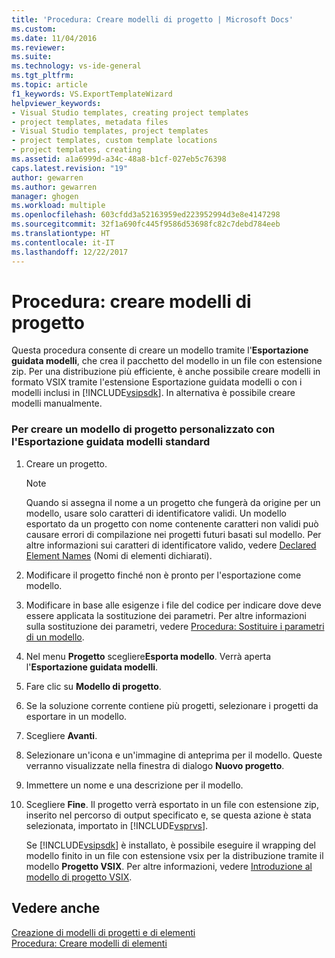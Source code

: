 ```yaml
---
title: 'Procedura: Creare modelli di progetto | Microsoft Docs'
ms.custom: 
ms.date: 11/04/2016
ms.reviewer: 
ms.suite: 
ms.technology: vs-ide-general
ms.tgt_pltfrm: 
ms.topic: article
f1_keywords: VS.ExportTemplateWizard
helpviewer_keywords:
- Visual Studio templates, creating project templates
- project templates, metadata files
- Visual Studio templates, project templates
- project templates, custom template locations
- project templates, creating
ms.assetid: a1a6999d-a34c-48a8-b1cf-027eb5c76398
caps.latest.revision: "19"
author: gewarren
ms.author: gewarren
manager: ghogen
ms.workload: multiple
ms.openlocfilehash: 603cfdd3a52163959ed223952994d3e8e4147298
ms.sourcegitcommit: 32f1a690fc445f9586d53698fc82c7debd784eeb
ms.translationtype: HT
ms.contentlocale: it-IT
ms.lasthandoff: 12/22/2017
---
```

# <a name="how-to-create-project-templates"></a>Procedura: creare modelli di progetto
Questa procedura consente di creare un modello tramite l'**Esportazione guidata modelli**, che crea il pacchetto del modello in un file con estensione zip. Per una distribuzione più efficiente, è anche possibile creare modelli in formato VSIX tramite l'estensione Esportazione guidata modelli o con i modelli inclusi in [!INCLUDE[vsipsdk](../extensibility/includes/vsipsdk_md.md)]. In alternativa è possibile creare modelli manualmente.  
  
### <a name="to-create-a-custom-project-template-with-the-standard-export-template-wizard"></a>Per creare un modello di progetto personalizzato con l'Esportazione guidata modelli standard  
  
1.  Creare un progetto.  
  
    > [!NOTE]
    >  Quando si assegna il nome a un progetto che fungerà da origine per un modello, usare solo caratteri di identificatore validi. Un modello esportato da un progetto con nome contenente caratteri non validi può causare errori di compilazione nei progetti futuri basati sul modello. Per altre informazioni sui caratteri di identificatore valido, vedere [Declared Element Names](/dotnet/visual-basic/programming-guide/language-features/declared-elements/declared-element-names) (Nomi di elementi dichiarati).  
  
2.  Modificare il progetto finché non è pronto per l'esportazione come modello.  
  
3.  Modificare in base alle esigenze i file del codice per indicare dove deve essere applicata la sostituzione dei parametri. Per altre informazioni sulla sostituzione dei parametri, vedere [Procedura: Sostituire i parametri di un modello](../ide/how-to-substitute-parameters-in-a-template.md).  
  
4.  Nel menu **Progetto** scegliere**Esporta modello**. Verrà aperta l'**Esportazione guidata modelli**.  
  
5.  Fare clic su **Modello di progetto**.  
  
6.  Se la soluzione corrente contiene più progetti, selezionare i progetti da esportare in un modello.  
  
7.  Scegliere **Avanti**.  
  
8.  Selezionare un'icona e un'immagine di anteprima per il modello. Queste verranno visualizzate nella finestra di dialogo **Nuovo progetto**.  
  
9. Immettere un nome e una descrizione per il modello.  
  
10. Scegliere **Fine**. Il progetto verrà esportato in un file con estensione zip, inserito nel percorso di output specificato e, se questa azione è stata selezionata, importato in [!INCLUDE[vsprvs](../code-quality/includes/vsprvs_md.md)].  
  
     Se [!INCLUDE[vsipsdk](../extensibility/includes/vsipsdk_md.md)] è installato, è possibile eseguire il wrapping del modello finito in un file con estensione vsix per la distribuzione tramite il modello **Progetto VSIX**. Per altre informazioni, vedere [Introduzione al modello di progetto VSIX](../extensibility/getting-started-with-the-vsix-project-template.md).  
  
## <a name="see-also"></a>Vedere anche  
 [Creazione di modelli di progetti e di elementi](../ide/creating-project-and-item-templates.md)   
 [Procedura: Creare modelli di elementi](../ide/how-to-create-item-templates.md)
